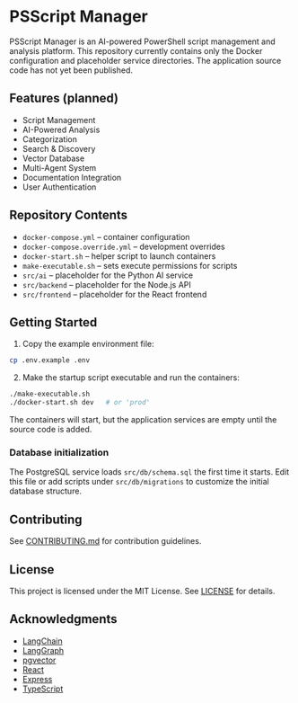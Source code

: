 # PSScript Manager

PSScript Manager is an AI-powered PowerShell script management and analysis platform.
This repository currently contains only the Docker configuration and placeholder
service directories. The application source code has not yet been published.

## Features (planned)

- Script Management
- AI-Powered Analysis
- Categorization
- Search & Discovery
- Vector Database
- Multi-Agent System
- Documentation Integration
- User Authentication

## Repository Contents

- `docker-compose.yml` – container configuration
- `docker-compose.override.yml` – development overrides
- `docker-start.sh` – helper script to launch containers
- `make-executable.sh` – sets execute permissions for scripts
- `src/ai` – placeholder for the Python AI service
- `src/backend` – placeholder for the Node.js API
- `src/frontend` – placeholder for the React frontend

## Getting Started

1. Copy the example environment file:

```bash
cp .env.example .env
```

2. Make the startup script executable and run the containers:

```bash
./make-executable.sh
./docker-start.sh dev   # or 'prod'
```

The containers will start, but the application services are empty until the
source code is added.

### Database initialization

The PostgreSQL service loads `src/db/schema.sql` the first time it starts.
Edit this file or add scripts under `src/db/migrations` to customize the
initial database structure.

## Contributing

See [CONTRIBUTING.md](CONTRIBUTING.md) for contribution guidelines.

## License

This project is licensed under the MIT License. See [LICENSE](LICENSE) for details.

## Acknowledgments

- [LangChain](https://github.com/langchain-ai/langchain)
- [LangGraph](https://github.com/langchain-ai/langgraph)
- [pgvector](https://github.com/pgvector/pgvector)
- [React](https://reactjs.org/)
- [Express](https://expressjs.com/)
- [TypeScript](https://www.typescriptlang.org/)

